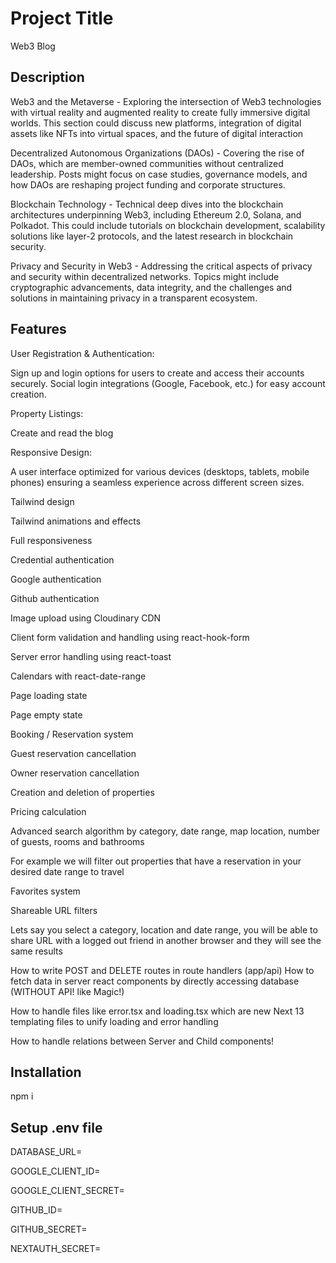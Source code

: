 
# Project Title

Web3 Blog


## Description

Web3 and the Metaverse - Exploring the intersection of Web3 technologies with virtual reality and augmented reality to create fully immersive digital worlds. This section could discuss new platforms, integration of digital assets like NFTs into virtual spaces, and the future of digital interaction

Decentralized Autonomous Organizations (DAOs) - Covering the rise of DAOs, which are member-owned communities without centralized leadership. Posts might focus on case studies, governance models, and how DAOs are reshaping project funding and corporate structures.

Blockchain Technology - Technical deep dives into the blockchain architectures underpinning Web3, including Ethereum 2.0, Solana, and Polkadot. This could include tutorials on blockchain development, scalability solutions like layer-2 protocols, and the latest research in blockchain security.

Privacy and Security in Web3 - Addressing the critical aspects of privacy and security within decentralized networks. Topics might include cryptographic advancements, data integrity, and the challenges and solutions in maintaining privacy in a transparent ecosystem.



## Features

User Registration & Authentication:

Sign up and login options for users to create and access their accounts securely.
Social login integrations (Google, Facebook, etc.) for easy account creation.

Property Listings:

 Create and read the blog 

Responsive Design:

A user interface optimized for various devices (desktops, tablets, mobile phones) ensuring a seamless experience across different screen sizes.

Tailwind design

Tailwind animations and effects

Full responsiveness

Credential authentication

Google authentication

Github authentication

Image upload using Cloudinary CDN

Client form validation and handling using react-hook-form

Server error handling using react-toast

Calendars with react-date-range

Page loading state

Page empty state

Booking / Reservation system

Guest reservation cancellation

Owner reservation cancellation

Creation and deletion of properties

Pricing calculation

Advanced search algorithm by category, date range, map location, number of guests, rooms and bathrooms

For example we will filter out properties that have a reservation in your desired date range to travel

Favorites system

Shareable URL filters

Lets say you select a category, location and date range, you will be able to share URL with a logged out friend in another browser and they will see the same results

How to write POST and DELETE routes in route handlers (app/api)
How to fetch data in server react components by directly accessing database (WITHOUT API! like Magic!)

How to handle files like error.tsx and loading.tsx which are new Next 13 templating files to unify loading and error handling

How to handle relations between Server and Child components!
## Installation

npm i 

   
## Setup .env file

DATABASE_URL=

GOOGLE_CLIENT_ID=

GOOGLE_CLIENT_SECRET=

GITHUB_ID=

GITHUB_SECRET=

NEXTAUTH_SECRET=


